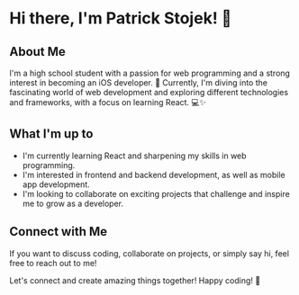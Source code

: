 # Hi there, I'm Patrick Stojek! 👋

## About Me
I'm a high school student with a passion for web programming and a strong interest in becoming an iOS developer.
🌟 Currently, I'm diving into the fascinating world of web development and exploring different technologies and frameworks, with a focus on learning React. 💻✨

## What I'm up to
-  I'm currently learning React and sharpening my skills in web programming.
-  I'm interested in frontend and backend development, as well as mobile app development.
-  I'm looking to collaborate on exciting projects that challenge and inspire me to grow as a developer.

## Connect with Me
If you want to discuss coding, collaborate on projects, or simply say hi, feel free to reach out to me!

Let's connect and create amazing things together! Happy coding! 💪

<!---
PatrickStojek/PatrickStojek is a ✨ special ✨ repository because its `README.md` (this file) appears on your GitHub profile.
You can click the Preview link to take a look at your changes.
--->
